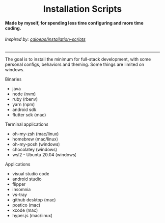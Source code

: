 <div align="center">

# Installation Scripts

</div>

#### Made by myself, for spending less time configuring and more time coding.

###### Inspired by: [caioeps/installation-scripts](https://github.com/caioeps/installation-scripts)

---

The goal is to install the minimum for full-stack development, with some personal configs, behaviors and theming.
Some things are limited on windows.

Binaries
- java
- node (nvm)
- ruby (rbenv)
- yarn (npm)
- android sdk
- flutter sdk (mac)

Terminal applications
- oh-my-zsh (mac/linux)
- homebrew (mac/linux)
- oh-my-posh (windows)
- chocolatey (windows)
- wsl2 - Ubuntu 20.04 (windows)

Applications
- visual studio code
- android studio
- flipper
- insomnia
- vs-tray
- github desktop (mac)
- postico (mac)
- xcode (mac)
- hyper.js (mac/linux)